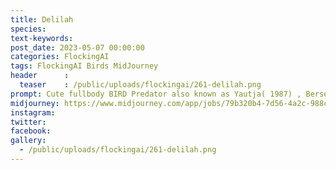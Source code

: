 ```yaml
---
title: Delilah
species: 
text-keywords: 
post_date: 2023-05-07 00:00:00
categories: FlockingAI
tags: FlockingAI Birds MidJourney 
header      :
  teaser    : /public/uploads/flockingai/261-delilah.png
prompt: Cute fullbody BIRD Predator also known as Yautja( 1987) , Berserker Predator, amazon vietnam forest, plantlife backround, bright red orange sunlight in the background, ray tracing, unreal engine render, lumen render, pathtracer render, unity render, on a white background
midjourney: https://www.midjourney.com/app/jobs/79b320b4-7d56-4a2c-988c-d6ca5fd44815
instagram: 
twitter: 
facebook: 
gallery: 
  - /public/uploads/flockingai/261-delilah.png
---
```


